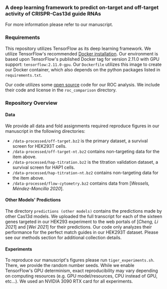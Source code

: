 ### A deep learning framework to predict on-target and off-target activity of CRISPR-Cas13d guide RNAs

For more information please refer to our manuscript.

### Requirements

This repository utilizes TensorFlow as its deep learning framework.
We utilize TensorFlow's recommended [Docker installation](https://www.tensorflow.org/install/docker).
Our environment is based upon TensorFlow's published Docker tag for version 2.11.0 with GPU support:
`tensorflow:2.11.0-gpu`.
Our `Dockerfile` utilizes this image to create our Docker container, which also depends on the python packages listed in
`requirements.txt`.

Our code utilizes some [open source](https://github.com/yandexdataschool/roc_comparison/) code for our ROC analysis.
We include their code and license in the `roc_comparison` directory.

### Repository Overview

#### Data
We provide all data and fold assignments required reproduce figures in our manuscript in the following directories:
- `/data-processed/off-target.bz2` is the primary dataset, a survival screen for HEK293T cells.
- `/data-processed/off-target-nt.bz2` contains non-targeting data for the item above.
- `/data-processed/hap-titration.bz2` is the titration validation dataset, a survival screen for HAP1 cells.
- `/data-processed/hap-titration-nt.bz2` contains non-targeting data for the item above.
- `/data-processed/flow-cytometry.bz2` contains data from [_Wessels, Méndez-Mancilla 2020_].

#### Other Models' Predictions

The directory `predictions (other models)` contains the predictions made by other Cas13d models.
We uploaded the full transcript for each of the sixteen genes targeted in our HEK293 experiment to the web portals of [_Cheng, Li 2021_] and [_Wei 2021_] for their predictions.
Our code only analyzes their performance for the perfect match guides in our HEK293T dataset.
Please see our methods section for additional collection details.

#### Experiments
To reproduce our manuscript's figures please run `tiger_experiments.sh`.
There, we provide the random number seeds.
While we enable TensorFlow's GPU determinism, exact reproducibility may vary depending on computing resources (e.g. GPU model/resources, CPU instead of GPU, etc...).
We used an NVIDIA 3090 RTX card for all experiments.
